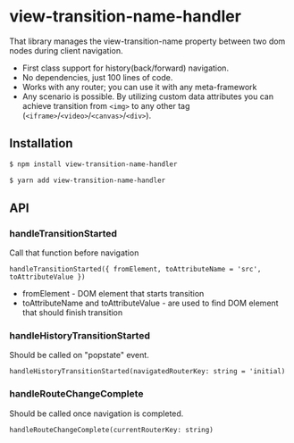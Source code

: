 # view-transition-name-handler

That library manages the view-transition-name property between two dom nodes during client navigation.
* First class support for history(back/forward) navigation. 
* No dependencies, just 100 lines of code.
* Works with any router; you can use it with any meta-framework
* Any scenario is possible. By utilizing custom data attributes you can achieve transition from `<img>` to any other tag (`<iframe>`/`<video>`/`<canvas>`/`<div>`).

## Installation

```sh
$ npm install view-transition-name-handler
```
```sh
$ yarn add view-transition-name-handler
```

## API
### handleTransitionStarted
Call that function before navigation
```
handleTransitionStarted({ fromElement, toAttributeName = 'src', toAttributeValue })
```
* fromElement - DOM element that starts transition
* toAttributeName and toAttributeValue - are used to find DOM element that should finish transition

### handleHistoryTransitionStarted
Should be called on "popstate" event.
```
handleHistoryTransitionStarted(navigatedRouterKey: string = 'initial)
```

### handleRouteChangeComplete
Should be called once navigation is completed.
```
handleRouteChangeComplete(currentRouterKey: string)
```

